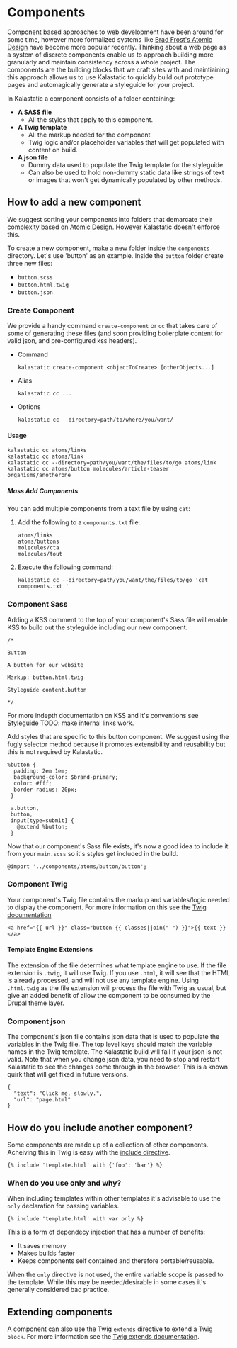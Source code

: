 # Components

Component based approaches to web development have been around for some time, however more formalized systems like [Brad Frost's Atomic Design](http://bradfrost.com/blog/post/atomic-web-design/) have become more popular recently. Thinking about a web page as a system of discrete components enable us to approach building more granularly and maintain consistency across a whole project. The components are the building blocks that we craft sites with and maintiaining this approach allows us to use Kalastatic to quickly build out prototype pages and automagically generate a styleguide for your project.

In Kalastatic a component consists of a folder containing:

- **A SASS file**
	- All the styles that apply to this component.
- **A Twig template**
	- All the markup needed for the component
	- Twig logic and/or placeholder variables that will get populated with content on build.
- **A json file**
	- Dummy data used to populate the Twig template for the styleguide.
	- Can also be used to hold non-dummy static data like strings of text or images that won't get dynamically populated by other methods.

## How to add a new component

We suggest sorting your components into folders that demarcate their complexity based on [Atomic Design](http://bradfrost.com/blog/post/atomic-web-design/). However Kalastatic doesn't enforce this.

To create a new component, make a new folder inside the `components` directory. Let's use 'button' as an example.
Inside the `button` folder create three new files:

- `button.scss`
- `button.html.twig`
- `button.json`

### Create Component

We provide a handy command `create-component` or `cc` that takes care of some of generating these files (and soon providing boilerplate content for valid json, and pre-configured kss headers).

- Command
    ```
    kalastatic create-component <objectToCreate> [otherObjects...]
    ```
- Alias
    ```
    kalastatic cc ...
    ```
- Options
    ```
    kalastatic cc --directory=path/to/where/you/want/
    ```

#### Usage

```
kalastatic cc atoms/links
kalastatic cc atoms/link
kalastatic cc --directory=path/you/want/the/files/to/go atoms/link
kalastatic cc atoms/button molecules/article-teaser organisms/anotherone
```

##### Mass Add Components

You can add multiple components from a text file by using `cat`:

1. Add the following to a `components.txt` file:
    ```
    atoms/links
    atoms/buttons
    molecules/cta
    molecules/tout
    ```

2. Execute the following command:
    ```
    kalastatic cc --directory=path/you/want/the/files/to/go 'cat components.txt '
    ```

### Component Sass

Adding a KSS comment to the top of your component's Sass file will enable KSS to build out the styleguide including our new component.

```
/*

Button

A button for our website

Markup: button.html.twig

Styleguide content.button

*/
```

For more indepth documentation on KSS and it's conventions see [Styleguide](/3-Styleguide) TODO: make internal links work.

Add styles that are specific to this button component. We suggest using the fugly selector method because it promotes extensibility and reusability but this is not required by Kalastatic.

```
%button {
  padding: 2em 1em;
  background-color: $brand-primary;
  color: #fff;
  border-radius: 20px;
 }

 a.button,
 button,
 input[type=submit] {
   @extend %button;
 }
```

Now that our component's Sass file exists, it's now a good idea to include it from your `main.scss` so it's styles get included in the build.

```
@import '../components/atoms/button/button';
```

### Component Twig

Your component's Twig file contains the markup and variables/logic needed to display the component. For more information on this see the [Twig documentation](http://twig.sensiolabs.org/doc/2.x/)

```
<a href="{{ url }}" class="button {{ classes|join(" ") }}">{{ text }}</a>
```

#### Template Engine Extensions

The extension of the file determines what template engine to use. If the file extension is `.twig`, it will use Twig. If you use `.html`, it will see that the HTML is already processed, and will not use any template engine. Using `.html.twig` as the file extension will process the file with Twig as usual, but give an added benefit of allow the component to be consumed by the Drupal theme layer.

### Component json
The component's json file contains json data that is used to populate the variables in the Twig file. The top level keys should match the variable names in the Twig template. The Kalastatic build will fail if your json is not valid. Note that when you change json data, you need to stop and restart Kalastatic to see the changes come through in the browser. This is a known quirk that will get fixed in future versions.

```
{
  "text": "Click me, slowly.",
  "url": "page.html"
}
```

## How do you include another component?
Some components are made up of a collection of other components. Acheiving this in Twig is easy with the [include directive](http://twig.sensiolabs.org/doc/2.x/tags/include.html).

```
{% include 'template.html' with {'foo': 'bar'} %}

```


### When do you use only and why?
When including templates within other templates it's advisable to use the `only` declaration for passing variables.

```
{% include 'template.html' with var only %}

```

This is a form of dependecy injection that has a number of benefits:
- It saves memory
- Makes builds faster
- Keeps components self contained and therefore portable/reusable.

When the `only` directive is not used, the entire variable scope is passed to the template. While this may be needed/desirable in some cases it's generally considered bad practice.

## Extending components
A component can also use the Twig `extends` directive to extend a Twig `block`. For more information see the [Twig extends documentation](https://twig.sensiolabs.org/doc/2.x/tags/extends.html).
